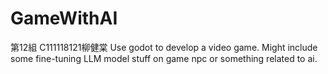 # GameWithAI
第12組 C111118121柳健棠
Use godot to develop a video game. Might include some fine-tuning LLM model stuff on game npc or something related to ai.
